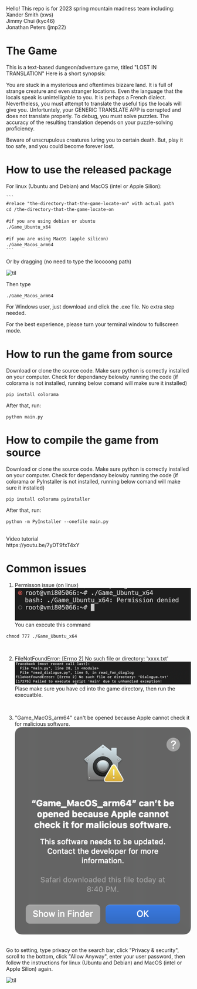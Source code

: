 <p>Hello! This repo is for 2023 spring mountain madness team including: <br>  
Xander Smith (xws)<br>  
Jimmy Chui (kyc46)<br>  
Jonathan Peters (jmp22) <br>  
</p>

# The Game

<p>
This is a text-based dungeon/adventure game, titled "LOST IN TRANSLATION"
Here is a short synopsis:
  
You are stuck in a mysterious and oftentimes bizzare land. It is full of strange creature and even stranger locations. Even the language that the locals speak is unintelligable to you. It is perhaps a French dialect. Nevertheless, you must attempt to translate the useful tips the locals will give you. Unfortuntely, your GENERIC TRANSLATE APP is corrupted and does not translate properly. To debug, you must solve puzzles. The accuracy of the resulting translation depends on your puzzle-solving proficiency. 

Beware of unscrupulous creatures luring you to certain death. But, play it too safe, and you could become forever lost.


</p>

# How to use the released package

<p>
  
For linux (Ubuntu and Debian) and MacOS (intel or Apple Silion):

    ```
    #relace "the-directory-that-the-game-locate-on" with actual path
    cd /the-directory-that-the-game-locate-on
    
    #if you are using debian or ubuntu
    ./Game_Ubuntu_x64

    #if you are using MacOS (apple silicon)
    ./Game_Macos_arm64
    ```
  

  Or by dragging (no need to type the looooong path)
  
  ![til](./assets/drag_example.gif)
  
  Then type
  
  ```
  ./Game_Macos_arm64
  ```
 
  
For Windows user, just download and click the .exe file. No extra step needed.
 
For the best experience, please turn your terminal window to fullscreen mode.
 
</p>

# How to run the game from source

<p>
  
Download or clone the source code. Make sure python is correctly installed on your computer.
Check for dependancy belowby running the code (if colorama is not installed, running below comand will make sure it installed)
```
pip install colorama
```
After that, run:
```
python main.py
```


</p>

# How to compile the game from source

<p>

Download or clone the source code. Make sure python is correctly installed on your computer.
Check for dependancy belowby running the code (if colorama or PyInstaller is not installed, running below comand will make sure it installed)
```
pip install colorama pyinstaller
```
After that, run:
```
python -m PyInstaller --onefile main.py
```
</br>
Video tutorial</br>
</href>https://youtu.be/7yDT9fxT4xY</href>
</br>

</p>

# Common issues

<p>

1. Permisson issue (on linux) </br>
![til](./assets/permission_issue.png)</br>
You can execute this command
```
chmod 777 ./Game_Ubuntu_x64
``` 
</br>

2. FileNotFoundError: [Errno 2] No such file or directory: 'xxxx.txt'
![til](./assets/directoy_issue.png)</br>
Plase make sure you have cd into the game directory, then run the execuatble.
</br>

3. "Game_MacOS_arm64" can't be opened because Apple cannot check it for malicious software. </br>
![til](./assets/malicious_software.png)</br></br>

Go to setting, type privacy on the search bar, click "Privacy & security", scroll to the bottom, click "Allow Anyway", enter your user password, then follow the instructions for linux (Ubuntu and Debian) and MacOS (intel or Apple Silion) again.

![til](./assets/security_mac.gif)</br></br>

